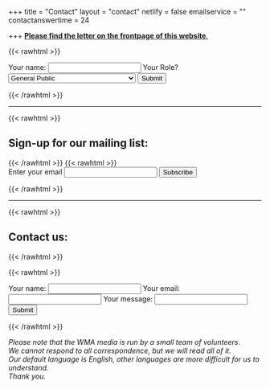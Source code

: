 +++
title = "Contact"
layout = "contact"
netlify = false
emailservice = ""
contactanswertime = 24

+++
[**Please find the letter on the frontpage of this website**.](https://worlddoctorsalliance.com/)

{{< rawhtml >}}<form id="ajaxForm"
  action="https://getform.io/f/72e0967f-e3ae-46a6-9c11-5da244f57f67"
  method="POST">
  <label>Your name:</label>
  <input type="text" name="name" required/>
    <label>Your Role? <select name="role[]" >
      <option value="General public">General Public</option>
      <option value="Doctors nurses scientists dentists">Doctors, nurses, scientists, dentists etc</option>
      <option value="Holistic health practitioners">Holistic health practitioners</option>
    </select></label>
  <button class="button">Submit</button>
  <p id="my-form-status"></p>
</form>{{< /rawhtml >}}

------

{{< rawhtml >}}

<h2>Sign-up for our mailing list: </h2>
{{< /rawhtml >}}
{{< rawhtml >}}

<form
  action="https://buttondown.email/api/emails/embed-subscribe/wda"
  method="post"
  target="popupwindow"
  onsubmit="window.open('https://buttondown.email/wda', 'popupwindow')"
  class="embeddable-buttondown-form">
  <label for="bd-email">Enter your email</label>
  <input type="email" name="email" id="bd-email"></input>
  <input type="hidden" value="1" name="embed"></input>
  <input type="submit" value="Subscribe"></input>
</form>{{< /rawhtml >}}


------

{{< rawhtml >}}

<h2>Contact us:</h2>
{{< /rawhtml >}}

{{< rawhtml >}}<form id="ajaxForm"
  action="https://getform.io/f/a2d75ba7-916c-406f-9b21-9567ecd325b6"
  method="POST">
  <label>Your name:</label>
  <input type="text" name="name" required/>
  <label>Your email:</label>
  <input type="email" name="email" required>
  <label>Your message:</label>
  <input type="textarea" name="message" required>
  <button class="button">Submit</button>

  <p id="my-form-status"></p>
</form>{{< /rawhtml >}}

*Please note that the WMA media is run by a small team of volunteers.  
We cannot respond to all correspondence, but we will read all of it.  
Our default language is English, other languages are more difficult for us to understand.  
Thank you.*   

<!-- Getform: Place this script at the end of the body tag -->

<script>

```
$("#ajaxForm").submit(function(e){
  e.preventDefault();
  var action = $(this).attr("action");
  $.ajax({
    type: "POST",
    url: action,
    crossDomain: true,
    data: new FormData(this),
    dataType: "json",
    contentType: "multipart/form-data",
    processData: false,
    contentType: false,
    headers: {
      "Accept": "application/json"
    }
  }).done(function() {
     $('.success').addClass('is-active');
  }).fail(function() {
     alert('An error occurred please try again later.')
  });
});
```


</script>